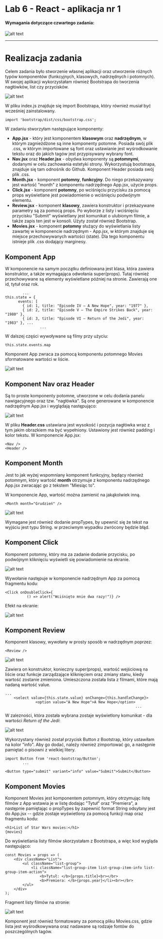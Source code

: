 # Lab 6 - React - aplikacja nr 1

####
#### Wymagania dotyczące czwartego zadania:
####

![alt text](https://i.imgur.com/iGSHbAF.png)  


---
# Realizacja zadania

Celem zadania było stworzenie własnej aplikacji oraz utworzenie różnych typów komponentów (funkcyjnych, klasowych, nadrzędnych i potomnych). W swojej aplikacji wykorzystałam również Bootstrapa do tworzenia nagłówków, list czy przycisków.

![alt text](https://i.imgur.com/tWsuqDG.png)  

W pliku index.js znajduje się import Bootstrapa, który również musiał być wcześniej zainstalowany.

```
import 'bootstrap/dist/css/bootstrap.css';
```

W zadaniu stworzyłam następujące komponenty:

- **App.jsx** - który jest komponentem **klasowym** oraz **nadrzędnym**, w którym zagnieżdżone są inne komponenty potomne. Posiada swój plik .css, w którym importowane są font oraz ustawianie jest wyśrodkowanie tekstu oraz do jakich tagów jest przypisywany wybrany font.
- **Nav.jsx** oraz **Header.jsx** - obydwa komponenty są **potomnymi**, dodanymi w celu zachowania estetyki strony. Wykorzystują bootstrapa, znajduje się tam odnośnik do Github. Komponent Header posiada swój plik .css.
- **Month.jsx** - komponent **potomny**, **funkcyjny**. Do niego przekazywany jest wartość "month" z komponentu nadrzędnego App.jsx, użycie props. 
- **Click.jsx** - komponent **potomny**, po wciśnięciu przycisku za pomocą props wyświetlane jest powiadomienie o wciśnięciu podwójnym elementu.
- **Review.jsx** - komponent **klasowy**, zawiera konstruktor i przekazywane parametry są za pomocą props. Po wyborze z listy i wciśnięciu przycisku "Submit" wyświetlany jest komunikat o ulubionym filmie, a także zapis ten jest w konsoli. Użyty został również Bootstrap.
- **Movies.jsx** - komponent **potomny** służący do wyświetlania listy zawartej w komponencie nadrzędnym - App.jsx, w którym znajduje się miejsce przechowywanych wartości (state). Dla tego komponentu istnieje plik .css dodający marginesy.

## Komponent App


W komponencie na samym początku definiowana jest klasa, która zawiera konstruktor, a także wymagająca odwołania super(props). Tutaj również przechowywane są elementy wyświetlane później na stronie. Zawierają one id, tytuł oraz rok. 

```
		...
this.state = {
      events: [
        { id: 1, title: "Episode IV – A New Hope", year: "1977" },
        { id: 2, title: "Episode V – The Empire Strikes Back", year: "1980" },
        { id: 3, title: "Episode VI – Return of the Jedi", year: "1983" }, ...
                ...
```

W dalszej części wywoływane są filmy przy użyciu:
```
this.state.events.map
```
Komponent App zwraca za pomocą komponentu potomnego Movies sformatowane wartości w liście. 

![alt text](https://i.imgur.com/I4kl9M0.png)


## Komponent Nav oraz Header

Są to proste komponenty potomne, utworzone w celu dodania panelu nawigacyjnego oraz tzw. "nagłówka". Są one generowane w komponencie nadrzędnym App.jsx i wyglądają następująco:

![alt text](https://i.imgur.com/CMWTiin.png)  

W pliku **Header.css** ustawiana jest wysokość i pozycja nagłówka wraz z tym jakim obrazkiem ma być wypełniony. Ustawiony jest również padding i kolor tekstu. W komponencie App.jsx:

```
<Nav />
<Header />
```


## Komponent Month

Jest to jak wyżej wspomniany komponent funkcyjny, będący również potomnym, który wartość **month** otrzymuje z komponentu nadrzędnego App.jsx zwracając go z tekstem "Miesiąc to".

W komponencie App, wartość można zamienić na jakąkolwiek inną.

```
<Month month="Grudzień" />
```

![alt text](https://i.imgur.com/Ym4J1a8.png)  

Wymagane jest również dodanie propTypes, by upewnić się że tekst na wyjściu jest typu String. w przeciwnym wypadku zwrócony będzie błąd.

## Komponent Click

Komponent potomny, który ma za zadanie dodanie przycisku, po podwójnym kliknięciu wyświetli się powiadomienie na ekranie. 

![alt text](https://i.imgur.com/HReiE1O.png)  

Wywołanie następuje w komponencie nadrzędnym App za pomocą fragmentu kodu:
```
<Click onDoubleClick={
          () => alert("Wciśnięto mnie dwa razy!")} />
```
Efekt na ekranie:

![alt text](https://i.imgur.com/zKksvwd.png)  


## Komponent Review

Komponent klasowy, wywołany w prosty sposób w nadrzędnym poprzez:
```
<Review />
```

![alt text](https://i.imgur.com/23U69pJ.png)

Zawiera on konstruktor, konieczny super(props), wartość wejściową na liście oraz funkcje zarządzające kliknięciem oraz zmiany stanu, kiedy wartość zostanie zmieniona. Umieszczona została lista z filmami, które mają nadaną wartość value.

```
...
	<select value={this.state.value} onChange={this.handleChange}>
              <option value="A New Hope">A New Hope</option>
              												...
```

W zalezności, która została wybrana zostaje wyświetlony komunikat - dla wartości *Return of the Jedi*:

![alt text](https://i.imgur.com/c2rWaT7.png)

Wykorzystany również został przycisk Button z Bootstrap, który ustawiłam na kolor "info". Aby go dodać, należy również zimportować go, a następnie pamiętać o pisowni z wielkiej litery.

```
import Button from 'react-bootstrap/Button';
		...

<Button type="submit" variant="info" value="Submit">Submit</Button>
```

## Komponent Movies

Komponent Movies jest komponentem potomnym, który otrzymując listę filmów z App wstawia je w listę dodając "Tytuł" oraz "Premiera", a następnie pamiętając o propTypes by zapewnić format String odsyłany jest do App.jsx -- gdzie zostaje wyświetlony za pomocą funkcji map oraz fragmentu kodu:
```
<h1>List of Star Wars movies:</h1>
{movies}
```

Do wyświetlania listy filmów skorzystałam z Bootstrapa, a więc kod wygląda następująco:
```
const Movies = props => (
    <div className="List">
        <ul className="list-group">
            <li className="list-group-item list-group-item-info list-group-item-action">
                <b>Tytuł: </b>{props.title}<br></br>
                <b>Premiera: </b>{props.year}</li><br></br>
        </ul>
    </div>
);
```
Fragment listy filmów na stronie:

![alt text](https://i.imgur.com/I4kl9M0.png)

Komponent jest również formatowany za pomocą pliku Movies.css, gdzie lista jest wyśrodkowywana oraz nadawane są rodzaje fontów do poszczególnych tagów.